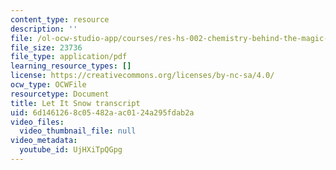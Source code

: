 ```yaml
---
content_type: resource
description: ''
file: /ol-ocw-studio-app/courses/res-hs-002-chemistry-behind-the-magic-chemical-demonstrations-for-the-classroom/UjHXiTpQGpg_transcript.pdf
file_size: 23736
file_type: application/pdf
learning_resource_types: []
license: https://creativecommons.org/licenses/by-nc-sa/4.0/
ocw_type: OCWFile
resourcetype: Document
title: Let It Snow transcript
uid: 6d146126-8c05-482a-ac01-24a295fdab2a
video_files:
  video_thumbnail_file: null
video_metadata:
  youtube_id: UjHXiTpQGpg
---
```

